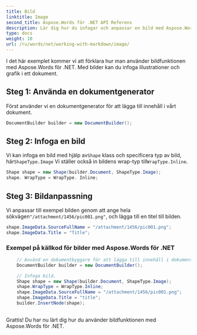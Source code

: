 ```yaml
---
title: Bild
linktitle: Image
second_title: Aspose.Words för .NET API Referens
description: Lär dig hur du infogar och anpassar en bild med Aspose.Words för .NET Steg-för-steg-guide.
type: docs
weight: 10
url: /ru/words/net/working-with-markdown/image/
---
```


I det här exemplet kommer vi att förklara hur man använder bildfunktionen med Aspose.Words för .NET. Med bilder kan du infoga illustrationer och grafik i ett dokument.

## Steg 1: Använda en dokumentgenerator

Först använder vi en dokumentgenerator för att lägga till innehåll i vårt dokument.

```csharp
DocumentBuilder builder = new DocumentBuilder();
```

## Steg 2: Infoga en bild

 Vi kan infoga en bild med hjälp av`Shape` klass och specificera typ av bild, här`ShapeType.Image` Vi ställer också in bildens wrap-typ till`WrapType.Inline`.

```csharp
Shape shape = new Shape(builder.Document, ShapeType.Image);
shape. WrapType = WrapType. Inline;
```

## Steg 3: Bildanpassning

 Vi anpassar till exempel bilden genom att ange hela sökvägen`"/attachment/1456/pic001.png"`, och lägga till en titel till bilden.

```csharp
shape.ImageData.SourceFullName = "/attachment/1456/pic001.png";
shape.ImageData.Title = "Title";
```

### Exempel på källkod för bilder med Aspose.Words för .NET

```csharp
	// Använd en dokumentbyggare för att lägga till innehåll i dokumentet.
	DocumentBuilder builder = new DocumentBuilder();

	// Infoga bild.
	Shape shape = new Shape(builder.Document, ShapeType.Image);
	shape.WrapType = WrapType.Inline;
	shape.ImageData.SourceFullName = "/attachment/1456/pic001.png";
	shape.ImageData.Title = "title";
	builder.InsertNode(shape);
            
```

Grattis! Du har nu lärt dig hur du använder bildfunktionen med Aspose.Words för .NET.

